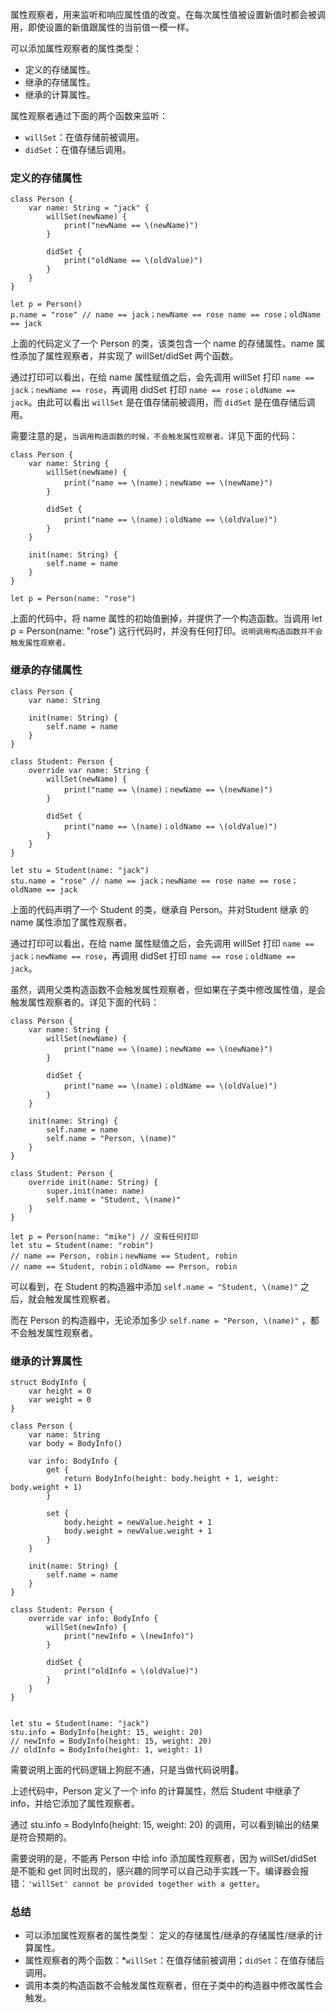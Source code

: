 属性观察者，用来监听和响应属性值的改变。在每次属性值被设置新值时都会被调用，即使设置的新值跟属性的当前值一模一样。

可以添加属性观察者的属性类型：
* 定义的存储属性。
* 继承的存储属性。
* 继承的计算属性。

属性观察者通过下面的两个函数来监听：
* `willSet`：在值存储前被调用。
* `didSet`：在值存储后调用。

### 定义的存储属性
```
class Person {
    var name: String = "jack" {
        willSet(newName) {
            print("newName == \(newName)")
        }
        
        didSet {
            print("oldName == \(oldValue)")
        }
    }
}

let p = Person()
p.name = "rose" // name == jack；newName == rose name == rose；oldName == jack
```

上面的代码定义了一个 Person 的类，该类包含一个 name 的存储属性。name 属性添加了属性观察者，并实现了 willSet/didSet 两个函数。

通过打印可以看出，在给 name 属性赋值之后，会先调用 willSet 打印 `name == jack；newName == rose`，再调用 didSet 打印 `name == rose；oldName == jack`。由此可以看出 `willSet` 是在值存储前被调用，而 `didSet` 是在值存储后调用。


需要注意的是，`当调用构造函数的时候，不会触发属性观察者。`详见下面的代码：
```
class Person {
    var name: String {
        willSet(newName) {
            print("name == \(name)；newName == \(newName)")
        }
        
        didSet {
            print("name == \(name)；oldName == \(oldValue)")
        }
    }
    
    init(name: String) {
        self.name = name
    }
}

let p = Person(name: "rose")
```
上面的代码中，将 name 属性的初始值删掉，并提供了一个构造函数。当调用 let p = Person(name: "rose") 这行代码时，并没有任何打印。`说明调用构造函数并不会触发属性观察者。`

### 继承的存储属性 
```
class Person {
    var name: String
    
    init(name: String) {
        self.name = name
    }
}

class Student: Person {
    override var name: String {
        willSet(newName) {
            print("name == \(name)；newName == \(newName)")
        }
        
        didSet {
            print("name == \(name)；oldName == \(oldValue)")
        }
    }
}

let stu = Student(name: "jack")
stu.name = "rose" // name == jack；newName == rose name == rose；oldName == jack
```
上面的代码声明了一个 Student 的类，继承自 Person。并对Student 继承 的 name 属性添加了属性观察者。

通过打印可以看出，在给 name 属性赋值之后，会先调用 willSet 打印 `name == jack；newName == rose`，再调用 didSet 打印 `name == rose；oldName == jack`。

虽然，调用父类构造函数不会触发属性观察者，但如果在子类中修改属性值，是会触发属性观察者的。详见下面的代码：
```
class Person {
    var name: String {
        willSet(newName) {
            print("name == \(name)；newName == \(newName)")
        }
        
        didSet {
            print("name == \(name)；oldName == \(oldValue)")
        }
    }
    
    init(name: String) {
        self.name = name
        self.name = "Person, \(name)"
    }
}

class Student: Person {
    override init(name: String) {
        super.init(name: name)
        self.name = "Student, \(name)"
    }
}

let p = Person(name: "mike") // 没有任何打印
let stu = Student(name: "robin") 
// name == Person, robin；newName == Student, robin
// name == Student, robin；oldName == Person, robin
```
可以看到，在 Student 的构造器中添加 `self.name = "Student, \(name)"` 之后，就会触发属性观察者。

而在 Person 的构造器中，无论添加多少 `self.name = "Person, \(name)"` ，都不会触发属性观察者。

### 继承的计算属性
```
struct BodyInfo {
    var height = 0
    var weight = 0
}

class Person {
    var name: String
    var body = BodyInfo()
    
    var info: BodyInfo {
        get {
            return BodyInfo(height: body.height + 1, weight: body.weight + 1)
        }
        
        set {
            body.height = newValue.height + 1
            body.weight = newValue.weight + 1
        }
    }
    
    init(name: String) {
        self.name = name
    }
}

class Student: Person {
    override var info: BodyInfo {
        willSet(newInfo) {
            print("newInfo = \(newInfo)")
        }
        
        didSet {
            print("oldInfo = \(oldValue)")
        }
    }
}


let stu = Student(name: "jack")
stu.info = BodyInfo(height: 15, weight: 20)
// newInfo = BodyInfo(height: 15, weight: 20)
// oldInfo = BodyInfo(height: 1, weight: 1)
```
需要说明上面的代码逻辑上狗屁不通，只是当做代码说明🤣。

上述代码中，Person 定义了一个 info 的计算属性，然后 Student 中继承了 info，并给它添加了属性观察者。

通过 stu.info = BodyInfo(height: 15, weight: 20) 的调用，可以看到输出的结果是符合预期的。

需要说明的是，不能再 Person 中给 info 添加属性观察者，因为 willSet/didSet 是不能和 get 同时出现的，感兴趣的同学可以自己动手实践一下。编译器会报错：`'willSet' cannot be provided together with a getter`。

### 总结
* 可以添加属性观察者的属性类型： 定义的存储属性/继承的存储属性/继承的计算属性。
* 属性观察者的两个函数：*`willSet`：在值存储前被调用；`didSet`：在值存储后调用。
* 调用本类的构造函数不会触发属性观察者，但在子类中的构造器中修改属性会触发。